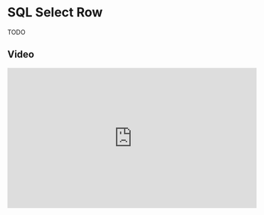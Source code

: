 
# SQL Select Row

TODO

## Video

<iframe width="560" height="315" src="https://www.youtube.com/embed/iUDa9-w1JEg" title="YouTube video player" frameborder="0" allow="accelerometer; autoplay; clipboard-write; encrypted-media; gyroscope; picture-in-picture" allowfullscreen></iframe>

